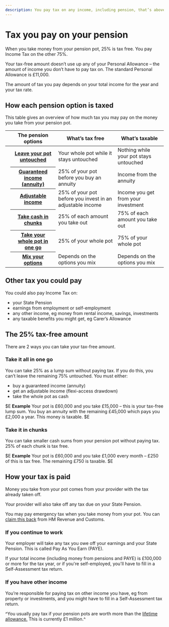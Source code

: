 ```yaml
---
description: You pay tax on any income, including pension, that’s above your tax-free Personal Allowance.
---
```


# Tax you pay on your pension

When you take money from your pension pot, 25% is tax free. You pay Income Tax on the other 75%.

Your tax-free amount doesn’t use up any of your Personal Allowance – the amount of income you don’t have to pay tax on. The standard Personal Allowance is £11,000.

The amount of tax you pay depends on your total income for the year and your tax rate.

## How each pension option is taxed

This table gives an overview of how much tax you may pay on the money you take from your pension pot.

<div class="ga-options-table">
  <table class="options-table">
    <thead>
      <tr>
        <th scope="col" style="width:auto;"></th>
        <th scope="col">
        The pension options
        </th>
        <th scope="col">
          What’s tax free
        </th>
        <th scope="col">
          What’s taxable
        </th>
      </tr>
    </thead>
    <tbody>
      <tr>
        <td style="width:auto;">
          <span class="circle circle--s circle--leave-pot-untouched"></span>
        </td>
        <th scope="row">
          <a href="/leave-pot-untouched">Leave your pot untouched</a>
        </th>
        <td>
          Your whole pot while it stays untouched
        </td>
        <td>
          Nothing while your pot stays untouched
        </td>
      </tr>
      <tr>
        <td style="width:auto;">
          <span class="circle circle--s circle--guaranteed-income"></span>
        </td>
        <th scope="row">
          <a href="/guaranteed-income">Guaranteed income (annuity)</a>
        </th>
        <td>
          25% of your pot before you buy an annuity
        </td>
        <td>
          Income from the annuity
        </td>
      </tr>
      <tr>
        <td style="width:auto;">
          <span class="circle circle--s circle--adjustable-income"></span>
        </td>
        <th scope="row">
          <a href="/adjustable-income">Adjustable income</a>
        </th>
        <td>
          25% of your pot before you invest in an adjustable income
        </td>
        <td>
          Income you get from your investment
        </td>
      </tr>
      <tr>
        <td style="width:auto;">
          <span class="circle circle--s circle--take-cash-in-chunks"></span>
        </td>
        <th scope="row">
          <a href="/take-cash-in-chunks">Take cash in chunks</a>
        </th>
        <td>
          25% of each amount you take out
        </td>
        <td>
          75% of each amount you take out
        </td>
      </tr>
      <tr>
        <td style="width:auto;">
          <span class="circle circle--s circle--take-whole-pot"></span>
        </td>
        <th scope="row">
          <a href="/take-whole-pot">Take your whole pot in one go</a>
        </th>
        <td>
          25% of your whole pot
        </td>
        <td>
          75% of your whole pot
        </td>
      </tr>
      <tr>
        <td style="width:auto;">
          <span class="circle circle--s circle--mix-options"></span>
        </td>
        <th scope="row">
          <a href="/mix-options">Mix your options</a>
        </th>
        <td>
          Depends on the options you mix
        </td>
        <td>
          Depends on the options you mix
        </td>
      </tr>
    </tbody>
  </table>
</div>

## Other tax you could pay

You could also pay Income Tax on:

- your State Pension
- earnings from employment or self-employment
- any other income, eg money from rental income, savings, investments
- any taxable benefits you might get, eg Carer’s Allowance

## The 25% tax-free amount
There are 2 ways you can take your tax-free amount.

### Take it all in one go
You can take 25% as a lump sum without paying tax. If you do this, you can’t leave the remaining 75% untouched. You must either:

- buy a guaranteed income (annuity) 
- get an adjustable income (flexi-access drawdown)
- take the whole pot as cash

$E
**Example**
Your pot is £60,000 and you take £15,000 – this is your tax-free lump sum.
You buy an annuity with the remaining £45,000 which pays you £2,000 a year.
This money is taxable.
$E

### Take it in chunks
You can take smaller cash sums from your pension pot without paying tax. 25% of each chunk is tax free.

$E
**Example**
Your pot is £60,000 and you take £1,000 every month – £250 of this is tax free. The remaining £750 is taxable.
$E

## How your tax is paid

Money you take from your pot comes from your provider with the tax already taken off.

Your provider will also take off any tax due on your State Pension.

You may pay emergency tax when you take money from your pot. You can [claim this back](https://www.gov.uk/claim-tax-refund/you-get-a-pension) from HM Revenue and Customs.

### If you continue to work
Your employer will take any tax you owe off your earnings and your State Pension. This is called Pay As You Earn (PAYE). 

If your total income (including money from pensions and PAYE) is £100,000 or more for the tax year, or if you're self-employed, you'll have to fill in a Self-Assessment tax return.

### If you have other income
You’re responsible for paying tax on other income you have, eg from property or investments, and you might have to fill in a Self-Assessment tax return.

^You usually pay tax if your pension pots are worth more than the [lifetime allowance.](https://www.gov.uk/tax-on-your-private-pension) This is currently £1 million.^
